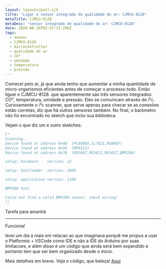 ```yaml
---
layout: layouts/post.njk
title: "Ligar o sensor integrado de qualidade do ar: CJMCU-8128"
metaTitle: CJMCU-8128
metaDesc: "sensor integrado de qualidade do ar: CJMCU-8128"
date: 2020-08-10T02:57:13.296Z
tags:
  - sensor
  - CJMCU-8128
  - microcontroller
  - qualidade do ar
  - CO²
  - umidade
  - temperatura
  - pressão
---
```

Comecei pelo ar, já que ainda tenho que aumentar a minha quantidade de micro-organismos eficientes antes de começar o processo todo.
Então liguei o CJMCU-8128. que aparentemente sao três sensores integrados: CO², temperatura, umidade e pressão. Eles se comunicam através do i²c.
Curiosamente o i²c scanner, que serve apenas para checar se as conexões estão corretas, diz que há outros sensores também.
No final, o barômetro não foi encontrado no sketch que inclui sua biblioteca.

Vejam o que diz um e outro sketches:

```css
/*
Scanning...
Device found at address 0x40  (PCA9685,Si7021,MS8607)
Device found at address 0x5A  (MPR121)
Device found at address 0x76  (MS5607,MS5611,MS5637,BMP280)

setup: hardware    version: 12

setup: bootloader  version: 1000

setup: application version: 1100

BMP280 test

Could not find a valid BMP280 sensor, check wiring!
*/
```

Tarefa para amanhã

---

Funciona!

levei um dia a mais em relacao ao que imaginava porquê me propus a usar o Platformio + VSCode como IDE e não a IDE do Arduino por suas limitacoes, e além disso é um código que ainda será bem expandido e portanto tem que ser bem organizado desde o início.

Mais detalhes em breve.
Veja o código, que beleza! [Aqui](https://github.com/gilfuser/musica-em-decomposicao/tree/master/codigo/cjmcu-8128_qualidade-do-ar/src)